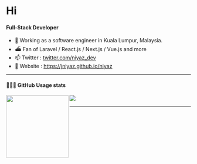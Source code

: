 # Hi

#### Full-Stack Developer

- 🏢 Working as a software engineer in Kuala Lumpur, Malaysia.
- ⛴ Fan of Laravel / React.js / Next.js / Vue.js and more
- 📫 Twitter : [twitter.com/niyaz_dev](https://twitter.com/niyaz_dev)
- 🔗 Website : https://jniyaz.github.io/niyaz

---

<div>
<h4>👨🏻‍💻 GitHub Usage stats</h4>
<img height="170" align="left" src="https://github-readme-stats.vercel.app/api?username=jniyaz&count_private=true&include_all_commits=true" />  
<img src="https://github-readme-stats.vercel.app/api/top-langs/?username=jniyaz&layout=compact" />
</div>

---

